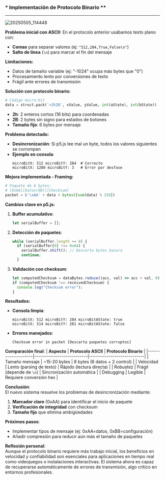 ### * Implementación de Protocolo Binario **

-----

![20250505_114448](https://github.com/user-attachments/assets/f487d390-349d-40ae-9bdf-087ebf0de3f8)





**Problema inicial con ASCII:**
En el protocolo anterior usábamos texto plano con:
- **Comas** para separar valores (ej: `"512,284,True,False\n"`)
- **Salto de línea** (`\n`) para marcar el fin del mensaje

**Limitaciones:**
- Datos de tamaño variable (ej: "-1024" ocupa más bytes que "0")
- Procesamiento lento por conversiones de texto
- Frágil ante errores de transmisión

**Solución con protocolo binario:**
```python
# Código micro:bit
data = struct.pack('>2h2B', xValue, yValue, int(aState), int(bState))
```
- **2h**: 2 enteros cortos (16 bits) para coordenadas
- **2B**: 2 bytes sin signo para estados de botones
- **Tamaño fijo**: 6 bytes por mensaje

**Problema detectado:**
- **Desincronización**: Si p5.js lee mal un byte, todos los valores siguientes se corrompen
- **Ejemplo en consola**:
  ```
  microBitX: 512 microBitY: 284  # Correcto
  microBitX: 1280 microBitY: 3   # Error por desfase
  ```

**Mejora implementada - Framing:**
```python
# Paquete de 8 bytes:
# [0xAA][Datos(6B)][Checksum]
packet = b'\xAA' + data + bytes([sum(data) % 256])
```

**Cambios clave en p5.js:**
1. **Buffer acumulativo**:
   ```javascript
   let serialBuffer = [];
   ```
2. **Detección de paquetes**:
   ```javascript
   while (serialBuffer.length >= 8) {
     if (serialBuffer[0] !== 0xAA) {
       serialBuffer.shift(); // Descarta bytes basura
       continue;
     }
   ```
3. **Validación con checksum**:
   ```javascript
   let computedChecksum = dataBytes.reduce((acc, val) => acc + val, 0) % 256;
   if (computedChecksum !== receivedChecksum) {
     console.log("Checksum error");
   }
   ```

**Resultados:**
- **Consola limpia**:
  ```
  microBitX: 512 microBitY: 284 microBitAState: true
  microBitX: 514 microBitY: 281 microBitAState: false
  ```
- **Errores manejados**:
  ```
  Checksum error in packet [Descarta paquetes corruptos]
  ```

**Comparación final**:
| **Aspecto**       | **Protocolo ASCII**       | **Protocolo Binario**      |
|--------------------|---------------------------|----------------------------|
| Tamaño mensaje     | ~15-20 bytes              | 8 bytes (6 datos + 2 control) |
| Velocidad          | Lento (parsing de texto)  | Rápido (lectura directa)   |
| Robustez           | Frágil (depende de `\n`)  | Sincronización automática  |
| Debugging          | Legible                   | Requiere conversión hex    |

**Conclusión**:  
El nuevo sistema resuelve los problemas de desincronización mediante:
1. **Marcador claro** (0xAA) para identificar el inicio de paquete
2. **Verificación de integridad** con checksum
3. **Tamaño fijo** que elimina ambigüedades

**Próximos pasos**:  
- Implementar tipos de mensaje (ej: 0xAA=datos, 0xBB=configuración)
- Añadir compresión para reducir aún más el tamaño de paquetes

**Reflexión personal**:  
Aunque el protocolo binario requiere más trabajo inicial, los beneficios en velocidad y confiabilidad son esenciales para aplicaciones en tiempo real como videojuegos o instalaciones interactivas. El sistema ahora es capaz de recuperarse automáticamente de errores de transmisión, 
algo crítico en entornos profesionales.

